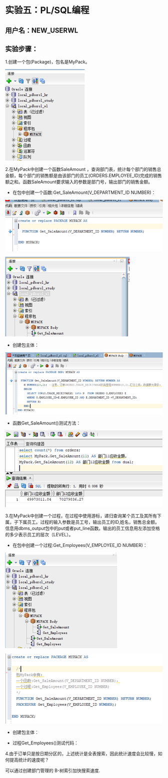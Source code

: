 # 实验五：PL/SQL编程
## 用户名：NEW_USERWL
## 实验步骤：

1.创建一个包(Package)，包名是MyPack。

![tu](./imag/a.png)

2.在MyPack中创建一个函数SaleAmount ，查询部门表，统计每个部门的销售总金额，每个部门的销售额是由该部门的员工(ORDERS.EMPLOYEE_ID)完成的销售额之和。函数SaleAmount要求输入的参数是部门号，输出部门的销售金额。

- 在包中创建一个函数:Get_SaleAmount(V_DEPARTMENT_ID NUMBER)：

![tu](./imag/c.png)

![tu](./imag/b.png)

- 创建包主体：

![tu](./imag/d.png)

- 函数Get_SaleAmount()测试方法：

![tu](./imag/e.png)

3.在MyPack中创建一个过程，在过程中使用游标，递归查询某个员工及其所有下属，子下属员工。过程的输入参数是员工号，输出员工的ID,姓名，销售总金额。信息用dbms_output包中的put或者put_line函数。输出的员工信息用左添加空格的多少表示员工的层次（LEVEL）。

- 在包中创建一个过程:Get_Employees(V_EMPLOYEE_ID NUMBER)：

![tu](./imag/f.png)

![tu](./imag/g.png)

- 创建包主体：

- 过程Get_Employees()测试代码：

4.由于订单只是按日期分区的，上述统计是全表搜索，因此统计速度会比较慢，如何提高统计的速度呢？

可以通过创建部门管理的 B-树索引加快搜索速度.
